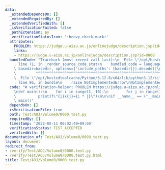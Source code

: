 ```yaml
---
data:
  _extendedDependsOn: []
  _extendedRequiredBy: []
  _extendedVerifiedWith: []
  _isVerificationFailed: false
  _pathExtension: py
  _verificationStatusIcon: ':heavy_check_mark:'
  attributes:
    PROBLEM: https://judge.u-aizu.ac.jp/onlinejudge/description.jsp?id=0000
    links:
    - https://judge.u-aizu.ac.jp/onlinejudge/description.jsp?id=0000
  bundledCode: "Traceback (most recent call last):\n  File \"/opt/hostedtoolcache/Python/3.12.0/x64/lib/python3.12/site-packages/onlinejudge_verify/documentation/build.py\"\
    , line 71, in _render_source_code_stat\n    bundled_code = language.bundle(stat.path,\
    \ basedir=basedir, options={'include_paths': [basedir]}).decode()\n          \
    \         ^^^^^^^^^^^^^^^^^^^^^^^^^^^^^^^^^^^^^^^^^^^^^^^^^^^^^^^^^^^^^^^^^^^^^^^^^^^^^^^^^\n\
    \  File \"/opt/hostedtoolcache/Python/3.12.0/x64/lib/python3.12/site-packages/onlinejudge_verify/languages/python.py\"\
    , line 96, in bundle\n    raise NotImplementedError\nNotImplementedError\n"
  code: "# verification-helper: PROBLEM https://judge.u-aizu.ac.jp/onlinejudge/description.jsp?id=0000\n\
    \ndef main():\n    for i in range(1, 10):\n        for j in range(1, 10):\n  \
    \          print(f\"{i}x{j}={i * j}\")\n\n\nif __name__ == \"__main__\":\n   \
    \ main()"
  dependsOn: []
  isVerificationFile: true
  path: Test/AOJ/Volume0/0000.test.py
  requiredBy: []
  timestamp: '2022-08-11 00:02:49+09:00'
  verificationStatus: TEST_ACCEPTED
  verifiedWith: []
documentation_of: Test/AOJ/Volume0/0000.test.py
layout: document
redirect_from:
- /verify/Test/AOJ/Volume0/0000.test.py
- /verify/Test/AOJ/Volume0/0000.test.py.html
title: Test/AOJ/Volume0/0000.test.py
---
```

